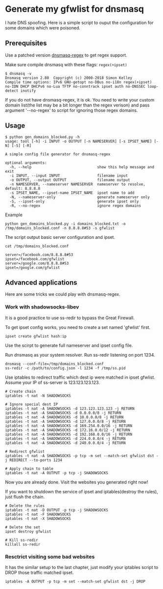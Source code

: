 # Generate my gfwlist for dnsmasq

I hate DNS spoofing. Here is a simple script to ouput the configuration for some domains which were poisoned.

## Prerequisites

Use a patched version [dnsmasq-regex](https://github.com/lixingcong/dnsmasq-regex) to get regex support.

Make sure compile dnsmasq with these flags: ```regex(+ipset)```

```
$ dnsmasq -v
Dnsmasq version 2.80  Copyright (c) 2000-2018 Simon Kelley
Compile time options: IPv6 GNU-getopt no-DBus no-i18n regex(+ipset) no-IDN DHCP DHCPv6 no-Lua TFTP no-conntrack ipset auth no-DNSSEC loop-detect inotify

```

If you do not have dnsmasq-regex, it is ok. You need to write your custom domain list(the list may be a bit longer than the regex verison) and pass argument '--no-regex' to script for ignoring those regex domains.

## Usage

```
$ python gen_domains_blocked.py -h
usage: tool [-h] -i INPUT -o OUTPUT [-n NAMESERVER] [-s IPSET_NAME] [-N] [-S] [-R]

A simple config file generator for dnsmasq-regex

optional arguments:
  -h, --help                              show this help message and exit
  -i INPUT, --input INPUT                 filename input
  -o OUTPUT, --output OUTPUT              filename output
  -n NAMESERVER, --nameserver NAMESERVER  nameserver to resolve, default: 8.8.8.8
  -s IPSET_NAME, --ipset-name IPSET_NAME  ipset name to add
  -N, --nameserver-only                   generate nameserver only
  -S, --ipset-only                        generate ipset only
  -R, --no-regex                          ignore regex domains
```

Example

```
python gen_domains_blocked.py -i domains_blocked.txt -o /tmp/domains_blocked.conf -n 8.8.8.8#53 -s gfwlist
```

The script output basic server configuration and ipset.

```
cat /tmp/domains_blocked.conf

server=/facebook.com/8.8.8.8#53
ipset=/facebook.com/gfwlist
server=/google.com/8.8.8.8#53
ipset=/google.com/gfwlist
```

## Advanced applications

Here are some tricks we could play with dnsmasq-regex.

### Work with shadowsocks-libev

It is a good practice to use ss-redir to bypass the Great Firewall.

To get ipset config works, you need to create a set named 'gfwlist' first.

```
ipset create gfwlist hash:ip
```

Use the scirpt to generate full nameserver and ipset config file.

Run dnsmasq as your system resolver. Run ss-redir listening on port 1234.

```
dnsmasq --conf-file=/tmp/domains_blocked.conf
ss-redir -c /path/to/config.json -l 1234 -f /tmp/ss.pid
```

Use iptables to redirect traffic which dest ip were matched in ipset gfwlist. Assume your IP of ss-server is 123.123.123.123.

```
# Create chain
iptables -t nat -N SHADOWSOCKS

# Ignore special dest IP
iptables -t nat -A SHADOWSOCKS -d 123.123.123.123 -j RETURN
iptables -t nat -A SHADOWSOCKS -d 0.0.0.0/8 -j RETURN
iptables -t nat -A SHADOWSOCKS -d 10.0.0.0/8 -j RETURN
iptables -t nat -A SHADOWSOCKS -d 127.0.0.0/8 -j RETURN
iptables -t nat -A SHADOWSOCKS -d 169.254.0.0/16 -j RETURN
iptables -t nat -A SHADOWSOCKS -d 172.16.0.0/12 -j RETURN
iptables -t nat -A SHADOWSOCKS -d 192.168.0.0/16 -j RETURN
iptables -t nat -A SHADOWSOCKS -d 224.0.0.0/4 -j RETURN
iptables -t nat -A SHADOWSOCKS -d 240.0.0.0/4 -j RETURN

# Redirect gfwlist
iptables -t nat -A SHADOWSOCKS -p tcp -m set --match-set gfwlist dst -j REDIRECT --to-ports 1234

# Apply chain to table
iptables -t nat -A OUTPUT -p tcp -j SHADOWSOCKS
```

Now you are already done. Visit the websites you generated right now!

If you want to shutdown the service of ipset and iptables(destroy the rules), just flush the chain.

```
# Delete the rules
iptables -t nat -D OUTPUT -p tcp -j SHADOWSOCKS
iptables -t nat -F SHADOWSOCKS
iptables -t nat -X SHADOWSOCKS

# Delete the set
ipset destroy gfwlist

# Kill ss-redir
killall ss-redir
```

### Resctrict visiting some bad websites

It has the similar setup to the last chapter, just modify your iptables script to DROP those traffic matched ipset.

```
iptables -A OUTPUT -p tcp -m set --match-set gfwlist dst -j DROP
```
